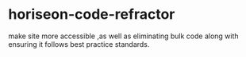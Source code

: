 # horiseon-code-refractor
make site more accessible ,as well as eliminating bulk code along with ensuring it follows best practice standards.
